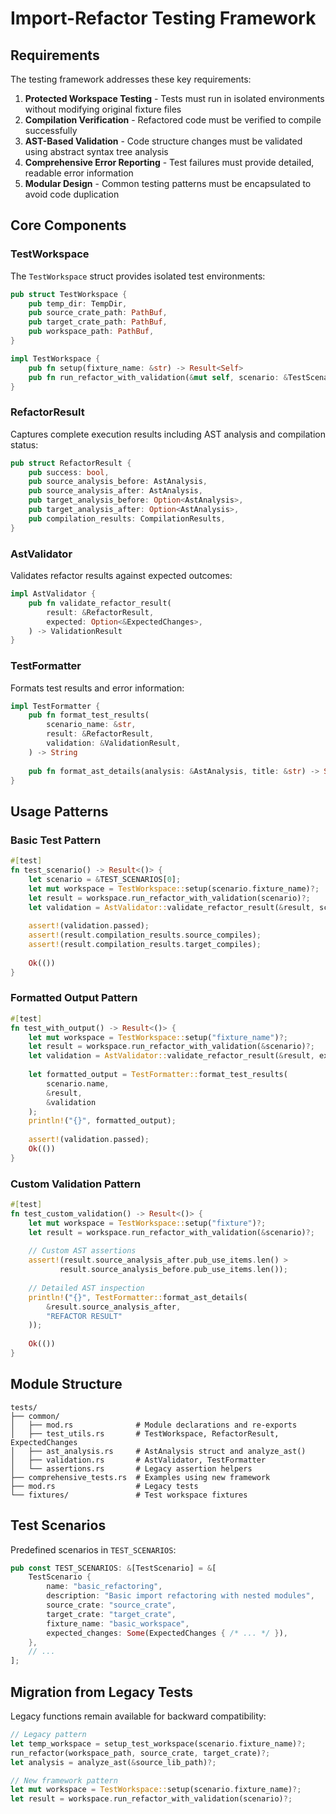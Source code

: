 # Import-Refactor Testing Framework

## Requirements

The testing framework addresses these key requirements:

1. **Protected Workspace Testing** - Tests must run in isolated environments without modifying original fixture files
2. **Compilation Verification** - Refactored code must be verified to compile successfully 
3. **AST-Based Validation** - Code structure changes must be validated using abstract syntax tree analysis
4. **Comprehensive Error Reporting** - Test failures must provide detailed, readable error information
5. **Modular Design** - Common testing patterns must be encapsulated to avoid code duplication

## Core Components

### TestWorkspace

The `TestWorkspace` struct provides isolated test environments:

```rust
pub struct TestWorkspace {
    pub temp_dir: TempDir,
    pub source_crate_path: PathBuf,
    pub target_crate_path: PathBuf,
    pub workspace_path: PathBuf,
}

impl TestWorkspace {
    pub fn setup(fixture_name: &str) -> Result<Self>
    pub fn run_refactor_with_validation(&mut self, scenario: &TestScenario) -> Result<RefactorResult>
}
```

### RefactorResult

Captures complete execution results including AST analysis and compilation status:

```rust
pub struct RefactorResult {
    pub success: bool,
    pub source_analysis_before: AstAnalysis,
    pub source_analysis_after: AstAnalysis,
    pub target_analysis_before: Option<AstAnalysis>,
    pub target_analysis_after: Option<AstAnalysis>,
    pub compilation_results: CompilationResults,
}
```

### AstValidator

Validates refactor results against expected outcomes:

```rust
impl AstValidator {
    pub fn validate_refactor_result(
        result: &RefactorResult,
        expected: Option<&ExpectedChanges>,
    ) -> ValidationResult
}
```

### TestFormatter

Formats test results and error information:

```rust
impl TestFormatter {
    pub fn format_test_results(
        scenario_name: &str,
        result: &RefactorResult,
        validation: &ValidationResult,
    ) -> String
    
    pub fn format_ast_details(analysis: &AstAnalysis, title: &str) -> String
}
```

## Usage Patterns

### Basic Test Pattern

```rust
#[test]
fn test_scenario() -> Result<()> {
    let scenario = &TEST_SCENARIOS[0];
    let mut workspace = TestWorkspace::setup(scenario.fixture_name)?;
    let result = workspace.run_refactor_with_validation(scenario)?;
    let validation = AstValidator::validate_refactor_result(&result, scenario.expected_changes.as_ref());
    
    assert!(validation.passed);
    assert!(result.compilation_results.source_compiles);
    assert!(result.compilation_results.target_compiles);
    
    Ok(())
}
```

### Formatted Output Pattern

```rust
#[test]
fn test_with_output() -> Result<()> {
    let mut workspace = TestWorkspace::setup("fixture_name")?;
    let result = workspace.run_refactor_with_validation(&scenario)?;
    let validation = AstValidator::validate_refactor_result(&result, expected)?;
    
    let formatted_output = TestFormatter::format_test_results(
        scenario.name, 
        &result, 
        &validation
    );
    println!("{}", formatted_output);
    
    assert!(validation.passed);
    Ok(())
}
```

### Custom Validation Pattern

```rust
#[test]
fn test_custom_validation() -> Result<()> {
    let mut workspace = TestWorkspace::setup("fixture")?;
    let result = workspace.run_refactor_with_validation(&scenario)?;
    
    // Custom AST assertions
    assert!(result.source_analysis_after.pub_use_items.len() > 
           result.source_analysis_before.pub_use_items.len());
    
    // Detailed AST inspection
    println!("{}", TestFormatter::format_ast_details(
        &result.source_analysis_after, 
        "REFACTOR RESULT"
    ));
    
    Ok(())
}
```

## Module Structure

```
tests/
├── common/
│   ├── mod.rs              # Module declarations and re-exports
│   ├── test_utils.rs       # TestWorkspace, RefactorResult, ExpectedChanges
│   ├── ast_analysis.rs     # AstAnalysis struct and analyze_ast()
│   ├── validation.rs       # AstValidator, TestFormatter
│   └── assertions.rs       # Legacy assertion helpers
├── comprehensive_tests.rs  # Examples using new framework
├── mod.rs                  # Legacy tests
└── fixtures/               # Test workspace fixtures
```

## Test Scenarios

Predefined scenarios in `TEST_SCENARIOS`:

```rust
pub const TEST_SCENARIOS: &[TestScenario] = &[
    TestScenario {
        name: "basic_refactoring",
        description: "Basic import refactoring with nested modules",
        source_crate: "source_crate",
        target_crate: "target_crate",
        fixture_name: "basic_workspace",
        expected_changes: Some(ExpectedChanges { /* ... */ }),
    },
    // ...
];
```

## Migration from Legacy Tests

Legacy functions remain available for backward compatibility:

```rust
// Legacy pattern
let temp_workspace = setup_test_workspace(scenario.fixture_name)?;
run_refactor(workspace_path, source_crate, target_crate)?;
let analysis = analyze_ast(&source_lib_path)?;

// New framework pattern  
let mut workspace = TestWorkspace::setup(scenario.fixture_name)?;
let result = workspace.run_refactor_with_validation(scenario)?;
```